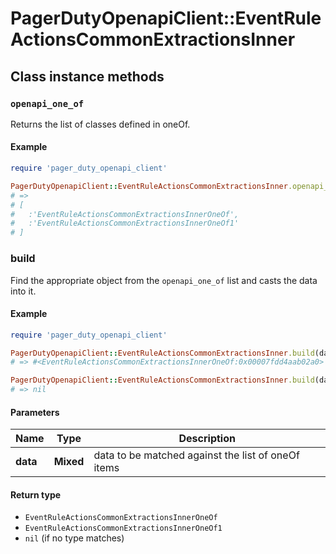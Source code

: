 # PagerDutyOpenapiClient::EventRuleActionsCommonExtractionsInner

## Class instance methods

### `openapi_one_of`

Returns the list of classes defined in oneOf.

#### Example

```ruby
require 'pager_duty_openapi_client'

PagerDutyOpenapiClient::EventRuleActionsCommonExtractionsInner.openapi_one_of
# =>
# [
#   :'EventRuleActionsCommonExtractionsInnerOneOf',
#   :'EventRuleActionsCommonExtractionsInnerOneOf1'
# ]
```

### build

Find the appropriate object from the `openapi_one_of` list and casts the data into it.

#### Example

```ruby
require 'pager_duty_openapi_client'

PagerDutyOpenapiClient::EventRuleActionsCommonExtractionsInner.build(data)
# => #<EventRuleActionsCommonExtractionsInnerOneOf:0x00007fdd4aab02a0>

PagerDutyOpenapiClient::EventRuleActionsCommonExtractionsInner.build(data_that_doesnt_match)
# => nil
```

#### Parameters

| Name | Type | Description |
| ---- | ---- | ----------- |
| **data** | **Mixed** | data to be matched against the list of oneOf items |

#### Return type

- `EventRuleActionsCommonExtractionsInnerOneOf`
- `EventRuleActionsCommonExtractionsInnerOneOf1`
- `nil` (if no type matches)

